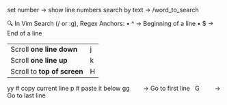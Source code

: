 
set number -> show line numbers 
search by text -> /word_to_search

🔍 In Vim Search (/ or :g), Regex Anchors:
•	^ → Beginning of a line
•	$ → End of a line

|                             |     |
| --------------------------- | --- |
| Scroll **one line down**    | j   |
| Scroll **one line up**      | k   |
| Scroll to **top of screen** | H   |
yy       # copy current line
p        # paste it below
gg        → Go to first line  
G         → Go to last line